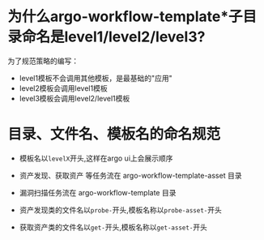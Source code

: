 # <!-- {docsify-ignore-all} -->

# 为什么argo-workflow-template*子目录命名是level1/level2/level3?

为了规范策略的编写：
* level1模板不会调用其他模板，是最基础的"应用"
* level2模板会调用level1模板
* level3模板会调用level2/level1模板

# 目录、文件名、模板名的命名规范
* 模板名以`levelX`开头,这样在argo ui上会展示顺序

* 资产发现、获取资产 等任务流在 argo-workflow-template-asset 目录
* 漏洞扫描任务流在 argo-workflow-template 目录

* 资产发现类的文件名以`probe-`开头,模板名称以`probe-asset-`开头
* 获取资产类的文件名以`get-`开头,模板名称以`get-asset-`开头
